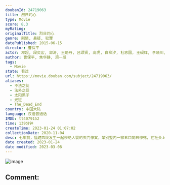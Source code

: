 ```yaml
---
doubanId: 24719063
title: 烈日灼心
type: Movie
score: 8.3
myRating: 
originalTitle: 烈日灼心
genre: 剧情, 悬疑, 犯罪
datePublished: 2015-06-15
director: 曹保平
actor: 邓超, 段奕宏, 郭涛, 王珞丹, 吕颂贤, 高虎, 白柳汐, 杜志国, 王砚辉, 李晓川, 叶青青, 林依婷, 徐玺涵, 颜北, 梁同裕, 汤杨, 保罗·沃利纳
author: 曹保平, 焦华静, 须一瓜
tags:
  - Movie
state: 看过
url: https://movie.douban.com/subject/24719063/
aliases:
  - 不法之徒
  - 法外之徒
  - 太阳黑子
  - 光斑
  - The_Dead_End
country: 中国大陆
language: 汉语普通话
IMDb: tt4079152
time: 139分钟
createTime: 2023-01-24 01:07:02
collectionDate: 2020-11-04
desc: 七年前，福建西陇发生一起惨绝人寰的灭门惨案，某别墅内一家五口同日惨死，在社会上引起极大的震动，然而此去经年，嫌疑人杨自道（郭涛饰）、辛小丰（邓超饰）、陈比觉（高虎饰）却依然逍遥法外。现如今，这三...
date created: 2023-01-24
date modified: 2023-03-08
---
```


![image](p2262236348.jpg)

Comment:
---
